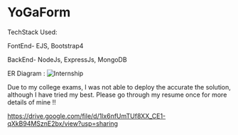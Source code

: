 # YoGaForm

TechStack Used:

FontEnd- EJS, Bootstrap4

BackEnd- NodeJs, ExpressJs, MongoDB


ER Diagram :
![Internship](https://user-images.githubusercontent.com/68476411/207418999-87b6d743-6e38-45a7-8403-38f2ea273b9a.png)

Due to my college exams, I was not able to deploy the accurate the solution, although I have tried my best. Please go through my resume once for more details of mine !!

https://drive.google.com/file/d/1lx6nfUmTUf8XX_CE1-qXkB94MSznE2bx/view?usp=sharing
